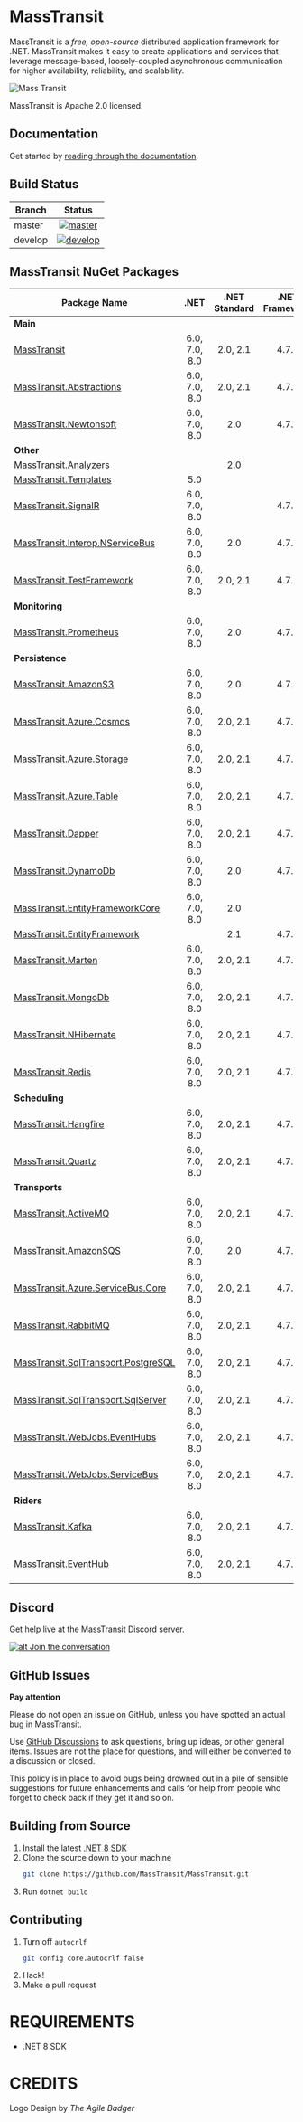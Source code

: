 MassTransit
===========

MassTransit is a _free, open-source_ distributed application framework for .NET. MassTransit makes it easy to create applications and services that leverage message-based, loosely-coupled asynchronous communication for higher availability, reliability, and scalability.

![Mass Transit](https://avatars2.githubusercontent.com/u/317796?s=200&v=4 "Mass Transit")

MassTransit is Apache 2.0 licensed.

## Documentation

Get started by [reading through the documentation](https://masstransit-project.com/).

Build Status
------------

| Branch        |                                                                                                Status                                                                                                |
|---------------|:----------------------------------------------------------------------------------------------------------------------------------------------------------------------------------------------------:|
| master        |    [![master](https://github.com/MassTransit/MassTransit/actions/workflows/build.yml/badge.svg?branch=master&event=push)](https://github.com/MassTransit/MassTransit/actions/workflows/build.yml)    |
| develop       |   [![develop](https://github.com/MassTransit/MassTransit/actions/workflows/build.yml/badge.svg?branch=develop&event=push)](https://github.com/MassTransit/MassTransit/actions/workflows/build.yml)   |

MassTransit NuGet Packages
---------------------------

| Package Name                                                    |     .NET      | .NET Standard | .NET Framework |
|-----------------------------------------------------------------|:-------------:|:-------------:|:--------------:|
| **Main**                                                        |               |               |                |
| [MassTransit][MassTransit.nuget]                                | 6.0, 7.0, 8.0 |   2.0, 2.1    |     4.7.2      |
| [MassTransit.Abstractions][MassTransitAbstractions.nuget]       | 6.0, 7.0, 8.0 |   2.0, 2.1    |     4.7.2      |
| [MassTransit.Newtonsoft][MassTransitNewtonsoft.nuget]           | 6.0, 7.0, 8.0 |      2.0      |     4.7.2      |
| **Other**                                                       |               |               |                |
| [MassTransit.Analyzers][Analyzers.nuget]                        |               |      2.0      |                |
| [MassTransit.Templates][Templates.nuget]                        |      5.0      |               |                |
| [MassTransit.SignalR][SignalR.nuget]                            | 6.0, 7.0, 8.0 |               |     4.7.2      |
| [MassTransit.Interop.NServiceBus][MassTransitNServiceBus.nuget] | 6.0, 7.0, 8.0 |      2.0      |     4.7.2      |
| [MassTransit.TestFramework][TestFramework.nuget]                | 6.0, 7.0, 8.0 |   2.0, 2.1    |     4.7.2      |
| **Monitoring**                                                  |               |               |                |
| [MassTransit.Prometheus][Prometheus.nuget]                      | 6.0, 7.0, 8.0 |      2.0      |     4.7.2      |
| **Persistence**                                                 |               |               |                |
| [MassTransit.AmazonS3][AmazonS3.nuget]                          | 6.0, 7.0, 8.0 |      2.0      |     4.7.2      |
| [MassTransit.Azure.Cosmos][Cosmos.nuget]                        | 6.0, 7.0, 8.0 |   2.0, 2.1    |     4.7.2      |
| [MassTransit.Azure.Storage][AzureStorage.nuget]                 | 6.0, 7.0, 8.0 |   2.0, 2.1    |     4.7.2      |
| [MassTransit.Azure.Table][AzureTable.nuget]                     | 6.0, 7.0, 8.0 |   2.0, 2.1    |     4.7.2      |
| [MassTransit.Dapper][Dapper.nuget]                              | 6.0, 7.0, 8.0 |   2.0, 2.1    |     4.7.2      |
| [MassTransit.DynamoDb][DynamoDb.nuget]                          | 6.0, 7.0, 8.0 |      2.0      |     4.7.2      |
| [MassTransit.EntityFrameworkCore][EFCore.nuget]                 | 6.0, 7.0, 8.0 |      2.0      |                |
| [MassTransit.EntityFramework][EF.nuget]                         |               |      2.1      |     4.7.2      |     
| [MassTransit.Marten][Marten.nuget]                              | 6.0, 7.0, 8.0 |   2.0, 2.1    |     4.7.2      |
| [MassTransit.MongoDb][MongoDb.nuget]                            | 6.0, 7.0, 8.0 |   2.0, 2.1    |     4.7.2      |
| [MassTransit.NHibernate][NHibernate.nuget]                      | 6.0, 7.0, 8.0 |   2.0, 2.1    |     4.7.2      |
| [MassTransit.Redis][Redis.nuget]                                | 6.0, 7.0, 8.0 |   2.0, 2.1    |     4.7.2      |
| **Scheduling**                                                  |               |               |                |
| [MassTransit.Hangfire][Hangfire.nuget]                          | 6.0, 7.0, 8.0 |   2.0, 2.1    |     4.7.2      |
| [MassTransit.Quartz][Quartz.nuget]                              | 6.0, 7.0, 8.0 |   2.0, 2.1    |     4.7.2      |
| **Transports**                                                  |               |               |                |
| [MassTransit.ActiveMQ][ActiveMQ.nuget]                          | 6.0, 7.0, 8.0 |   2.0, 2.1    |     4.7.2      |
| [MassTransit.AmazonSQS][AmazonSQS.nuget]                        | 6.0, 7.0, 8.0 |      2.0      |     4.7.2      |
| [MassTransit.Azure.ServiceBus.Core][AzureSbCore.nuget]          | 6.0, 7.0, 8.0 |   2.0, 2.1    |     4.7.2      |
| [MassTransit.RabbitMQ][RabbitMQ.nuget]                          | 6.0, 7.0, 8.0 |   2.0, 2.1    |     4.7.2      |
| [MassTransit.SqlTransport.PostgreSQL][PostgreSQL.nuget]         | 6.0, 7.0, 8.0 |   2.0, 2.1    |     4.7.2      |
| [MassTransit.SqlTransport.SqlServer][SqlServer.nuget]           | 6.0, 7.0, 8.0 |   2.0, 2.1    |     4.7.2      |
| [MassTransit.WebJobs.EventHubs][EventHubs.nuget]                | 6.0, 7.0, 8.0 |   2.0, 2.1    |     4.7.2      |
| [MassTransit.WebJobs.ServiceBus][AzureFunc.nuget]               | 6.0, 7.0, 8.0 |   2.0, 2.1    |     4.7.2      |
| **Riders**                                                      |               |               |                |
| [MassTransit.Kafka][Kafka.nuget]                                | 6.0, 7.0, 8.0 |   2.0, 2.1    |     4.7.2      |
| [MassTransit.EventHub][EventHub.nuget]                          | 6.0, 7.0, 8.0 |   2.0, 2.1    |     4.7.2      |

## Discord 

Get help live at the MassTransit Discord server.

[![alt Join the conversation](https://img.shields.io/discord/682238261753675864.svg "Discord")](https://discord.gg/rNpQgYn)

## GitHub Issues

**Pay attention**

Please do not open an issue on GitHub, unless you have spotted an actual bug in MassTransit. 

Use [GitHub Discussions](https://github.com/MassTransit/MassTransit/discussions) to ask questions, bring up ideas, or other general items. Issues are not the place for questions, and will either be converted to a discussion or closed.

This policy is in place to avoid bugs being drowned out in a pile of sensible suggestions for future 
enhancements and calls for help from people who forget to check back if they get it and so on.

## Building from Source

 1. Install the latest [.NET 8 SDK](https://dotnet.microsoft.com/en-us/download/dotnet/8.0)
 2. Clone the source down to your machine<br/>
    ```bash
    git clone https://github.com/MassTransit/MassTransit.git
    ```
 3. Run `dotnet build`

## Contributing

 1. Turn off `autocrlf`
    ```bash
    git config core.autocrlf false
    ```
 2. Hack!
 3. Make a pull request
 
# REQUIREMENTS
* .NET 8 SDK

# CREDITS
Logo Design by _The Agile Badger_

[MassTransit.nuget]: https://www.nuget.org/packages/MassTransit
[MassTransitAbstractions.nuget]: https://www.nuget.org/packages/MassTransit.Abstractions
[MassTransitNewtonsoft.nuget]: https://www.nuget.org/packages/MassTransit.Newtonsoft
[MassTransitNServiceBus.nuget]: https://www.nuget.org/packages/MassTransit.Interop.NServiceBus
[Analyzers.nuget]: https://www.nuget.org/packages/MassTransit.Analyzers
[Templates.nuget]: https://www.nuget.org/packages/MassTransit.Templates
[SignalR.nuget]: https://www.nuget.org/packages/MassTransit.SignalR
[TestFramework.nuget]: https://www.nuget.org/packages/MassTransit.TestFramework

[Prometheus.nuget]: https://www.nuget.org/packages/MassTransit.Prometheus

[Cosmos.nuget]: https://www.nuget.org/packages/MassTransit.Azure.Cosmos
[AzureStorage.nuget]: https://www.nuget.org/packages/MassTransit.Azure.Storage
[AzureTable.nuget]: https://www.nuget.org/packages/MassTransit.Azure.Table
[Dapper.nuget]: https://www.nuget.org/packages/MassTransit.DapperIntegration
[DynamoDb.nuget]: https://www.nuget.org/packages/MassTransit.DynamoDb
[EFCore.nuget]: https://www.nuget.org/packages/MassTransit.EntityFrameworkCore
[EF.nuget]: https://www.nuget.org/packages/MassTransit.EntityFramework
[Marten.nuget]: https://www.nuget.org/packages/MassTransit.Marten
[MongoDb.nuget]: https://www.nuget.org/packages/MassTransit.MongoDb
[NHibernate.nuget]: https://www.nuget.org/packages/MassTransit.NHibernate
[Redis.nuget]: https://www.nuget.org/packages/MassTransit.Redis

[Hangfire.nuget]: https://www.nuget.org/packages/MassTransit.Hangfire
[Quartz.nuget]: https://www.nuget.org/packages/MassTransit.Quartz

[ActiveMQ.nuget]: https://www.nuget.org/packages/MassTransit.ActiveMQ
[AmazonS3.nuget]: https://www.nuget.org/packages/MassTransit.AmazonS3
[AmazonSQS.nuget]: https://www.nuget.org/packages/MassTransit.AmazonSQS
[AzureSbCore.nuget]: https://www.nuget.org/packages/MassTransit.Azure.ServiceBus.Core
[Grpc.nuget]: https://www.nuget.org/packages/MassTransit.Grpc
[RabbitMQ.nuget]: https://www.nuget.org/packages/MassTransit.RabbitMQ
[PostgreSQL.nuget]: https://nuget.org/packages/MassTransit.SqlTransport.PostgreSQL/
[SqlServer.nuget]: https://nuget.org/packages/MassTransit.SqlTransport.SqlServer/
[EventHubs.nuget]: https://www.nuget.org/packages/MassTransit.WebJobs.EventHubs
[AzureFunc.nuget]: https://www.nuget.org/packages/MassTransit.WebJobs.ServiceBus

[Kafka.nuget]: https://www.nuget.org/packages/MassTransit.Kafka
[EventHub.nuget]: https://www.nuget.org/packages/MassTransit.EventHub
